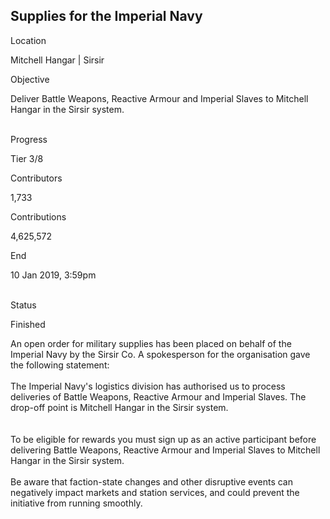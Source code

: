 ## Supplies for the Imperial Navy

Location

Mitchell Hangar \| Sirsir

Objective

Deliver Battle Weapons, Reactive Armour and Imperial Slaves to Mitchell
Hangar in the Sirsir system.

\
Progress

Tier 3/8

Contributors

1,733

Contributions

4,625,572

End

10 Jan 2019, 3:59pm

\
Status

Finished

An open order for military supplies has been placed on behalf of the
Imperial Navy by the Sirsir Co. A spokesperson for the organisation gave
the following statement:\
\
The Imperial Navy\'s logistics division has authorised us to process
deliveries of Battle Weapons, Reactive Armour and Imperial Slaves. The
drop-off point is Mitchell Hangar in the Sirsir system.\
\
\
To be eligible for rewards you must sign up as an active participant
before delivering Battle Weapons, Reactive Armour and Imperial Slaves to
Mitchell Hangar in the Sirsir system.\
\
Be aware that faction-state changes and other disruptive events can
negatively impact markets and station services, and could prevent the
initiative from running smoothly.
